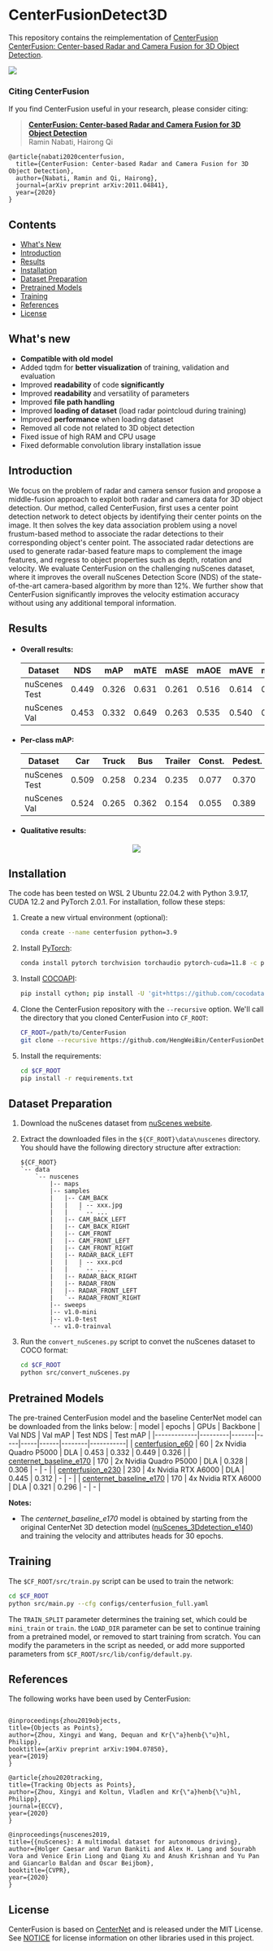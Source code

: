 # CenterFusionDetect3D
 This repository contains the reimplementation of [CenterFusion](https://github.com/mrnabati/CenterFusion)
 <br>
 [CenterFusion: Center-based Radar and Camera Fusion for 3D Object Detection](https://arxiv.org/abs/2011.04841).

 ![](figures/pillars.png)
 ### Citing CenterFusion <!-- omit in toc -->
 If you find CenterFusion useful in your research, please consider citing:

> **[CenterFusion: Center-based Radar and Camera Fusion for 3D Object Detection](https://arxiv.org/abs/2011.04841)** \
> Ramin Nabati, Hairong Qi

    @article{nabati2020centerfusion,
      title={CenterFusion: Center-based Radar and Camera Fusion for 3D Object Detection},
      author={Nabati, Ramin and Qi, Hairong},
      journal={arXiv preprint arXiv:2011.04841},
      year={2020}
    }

## Contents <!-- omit in toc --> 
- [What's New](#whats-new)
- [Introduction](#introduction)
- [Results](#results)
- [Installation](#installation)
- [Dataset Preparation](#dataset-preparation)
- [Pretrained Models](#pretrained-models)
- [Training](#training)
- [References](#references)
- [License](#license)

## What's new
- **Compatible with old model** 
- Added tqdm for **better visualization** of training, validation and evaluation
- Improved **readability** of code **significantly**
- Improved **readability** and versatility of parameters
- Improved **file path handling**
- Improved **loading of dataset** (load radar pointcloud during training)
- Improved **performance** when loading dataset
- Removed all code not related to 3D object detection
- Fixed issue of high RAM and CPU usage
- Fixed deformable convolution library installation issue

## Introduction
We focus on the problem of radar and camera sensor fusion and propose a middle-fusion approach to exploit both radar and camera data for 3D object detection. Our method, called CenterFusion, first uses a center point detection network to detect objects by identifying their center points on the image. It then solves the key data association problem using a novel frustum-based method to associate the radar detections to their corresponding object's center point. The associated radar detections are used to generate radar-based feature maps to complement the image features, and regress to object properties such as depth, rotation and velocity. We evaluate CenterFusion on the challenging nuScenes dataset, where it improves the overall nuScenes Detection Score (NDS) of the state-of-the-art camera-based algorithm by more than 12%. We further show that CenterFusion significantly improves the velocity estimation accuracy without using any additional temporal information.

## Results
- #### Overall results:

  | Dataset      |  NDS | mAP | mATE | mASE | mAOE | mAVE | mAAE |
  |--------------|------|------|------|------|------|------|------|
  |nuScenes Test | 0.449|0.326 |0.631 |0.261 |0.516 |0.614 |0.115 |
  |nuScenes Val  | 0.453|0.332 |0.649 |0.263 |0.535 |0.540 |0.142 |

- #### Per-class mAP:
  
  |  Dataset    |  Car | Truck | Bus | Trailer | Const. | Pedest. | Motor. | Bicycle | Traff. | Barrier |
  |-------------|------|-------|-----|---------|--------|---------|--------|---------|--------|---------|
  |nuScenes Test|0.509 |0.258  |0.234| 0.235   |0.077   |0.370    |0.314   |0.201    |0.575   | 0.484   |
  |nuScenes Val |0.524 |0.265  |0.362| 0.154   |0.055   |0.389    |0.305   |0.229    |0.563   | 0.470   |

- #### Qualitative results:

<p align="center"> <img src='figures/qualitative_results.jpg' align="center"> </p> 

## Installation

The code has been tested on WSL 2 Ubuntu 22.04.2 with Python 3.9.17, CUDA 12.2 and PyTorch 2.0.1. For installation, follow these steps:

1. Create a new virtual environment (optional):
    ```bash
    conda create --name centerfusion python=3.9
    ```

2. Install [PyTorch](https://pytorch.org/):
    ```bash
    conda install pytorch torchvision torchaudio pytorch-cuda=11.8 -c pytorch -c nvidia
    ```

3. Install [COCOAPI](https://github.com/cocodataset/coco):
    ```bash
    pip install cython; pip install -U 'git+https://github.com/cocodataset/cocoapi.git#subdirectory=PythonAPI'
    ```

4. Clone the CenterFusion repository with the `--recursive` option. We'll call the directory that you cloned CenterFusion into `CF_ROOT`:
    ```bash
    CF_ROOT=/path/to/CenterFusion
    git clone --recursive https://github.com/HengWeiBin/CenterFusionDetect3D $CF_ROOT
    ```

5. Install the requirements:
   ```bash
   cd $CF_ROOT
   pip install -r requirements.txt
   ```

## Dataset Preparation

1. Download the nuScenes dataset from [nuScenes website](https://www.nuscenes.org/download).


2. Extract the downloaded files in the `${CF_ROOT}\data\nuscenes` directory. You should have the following directory structure after extraction:

    ~~~
    ${CF_ROOT}
    `-- data
        `-- nuscenes
            |-- maps
            |-- samples
            |   |-- CAM_BACK
            |   |   | -- xxx.jpg
            |   |   ` -- ...
            |   |-- CAM_BACK_LEFT
            |   |-- CAM_BACK_RIGHT
            |   |-- CAM_FRONT
            |   |-- CAM_FRONT_LEFT
            |   |-- CAM_FRONT_RIGHT
            |   |-- RADAR_BACK_LEFT
            |   |   | -- xxx.pcd
            |   |   ` -- ...
            |   |-- RADAR_BACK_RIGHT
            |   |-- RADAR_FRON
            |   |-- RADAR_FRONT_LEFT
            |   `-- RADAR_FRONT_RIGHT
            |-- sweeps
            |-- v1.0-mini
            |-- v1.0-test
            `-- v1.0-trainval
    ~~~
   

3. Run the `convert_nuScenes.py` script to convet the nuScenes dataset to COCO format:
    ```bash
    cd $CF_ROOT
    python src/convert_nuScenes.py
    ```

## Pretrained Models
The pre-trained CenterFusion model and the baseline CenterNet model can be downloaded from the links below:
  | model       | epochs  | GPUs  | Backbone | Val NDS | Val mAP | Test  NDS   | Test mAP |
  |-------------|---------|-------|-----|-----|------|--------|-----------|
  | [centerfusion_e60](https://drive.google.com/uc?export=download&id=1XaYx7JJJmQ6TBjCJJster-Z7ERyqu4Ig) | 60 |  2x Nvidia Quadro P5000 | DLA | 0.453 | 0.332 | 0.449 | 0.326 |
  | [centernet_baseline_e170](https://drive.google.com/uc?export=download&id=1iFF7a5oueFfB5GnUoHFDnntFdTst-bVI) | 170 |  2x Nvidia Quadro P5000 | DLA | 0.328 | 0.306 | - | - |
  | [centerfusion_e230](https://github.com/HengWeiBin/CenterFusionDetect3D/releases/download/v1.0.1/centerfusion_e230.pt) | 230 | 4x Nvidia RTX A6000 | DLA | 0.445 | 0.312 | - | - |
  | [centernet_baseline_e170](https://github.com/HengWeiBin/CenterFusionDetect3D/releases/download/v1.0.1/centernet_baseline_e170.pt) | 170 | 4x Nvidia RTX A6000 | DLA | 0.321 | 0.296 | - | - |
  
  **Notes:**
  - The *centernet_baseline_e170* model is obtained by starting from the original CenterNet 3D detection model ([nuScenes_3Ddetection_e140](https://github.com/xingyizhou/CenterTrack/blob/master/readme/MODEL_ZOO.md)) and training the velocity and attributes heads for 30 epochs. 

## Training
The `$CF_ROOT/src/train.py` script can be used to train the network:

  ```bash
  cd $CF_ROOT
  python src/main.py --cfg configs/centerfusion_full.yaml
  ```

The `TRAIN_SPLIT` parameter determines the training set, which could be `mini_train` or `train`. the `LOAD_DIR` parameter can be set to continue training from a pretrained model, or removed to start training from scratch. You can modify the parameters in the script as needed, or add more supported parameters from `$CF_ROOT/src/lib/config/default.py`.

## References
The following works have been used by CenterFusion:

  ~~~

  @inproceedings{zhou2019objects,
  title={Objects as Points},
  author={Zhou, Xingyi and Wang, Dequan and Kr{\"a}henb{\"u}hl, Philipp},
  booktitle={arXiv preprint arXiv:1904.07850},
  year={2019}
  }

  @article{zhou2020tracking,
  title={Tracking Objects as Points},
  author={Zhou, Xingyi and Koltun, Vladlen and Kr{\"a}henb{\"u}hl, Philipp},
  journal={ECCV},
  year={2020}
  }

  @inproceedings{nuscenes2019,
  title={{nuScenes}: A multimodal dataset for autonomous driving},
  author={Holger Caesar and Varun Bankiti and Alex H. Lang and Sourabh Vora and Venice Erin Liong and Qiang Xu and Anush Krishnan and Yu Pan and Giancarlo Baldan and Oscar Beijbom},
  booktitle={CVPR},
  year={2020}
  }
  ~~~

## License

CenterFusion is based on [CenterNet](https://github.com/xingyizhou/CenterNet) and is released under the MIT License. See [NOTICE](NOTICE) for license information on other libraries used in this project.
